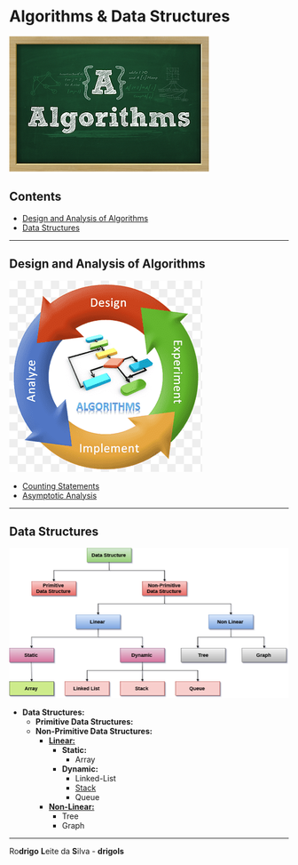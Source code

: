 # Algorithms & Data Structures

![img](res/algorithms-logo.webp)

## Contents

 - [Design and Analysis of Algorithms](#daa)
 - [Data Structures](#ds)

---

<div id="daa"></div>

## Design and Analysis of Algorithms

![daa-logo](res/daa.png)

 - [Counting Statements](modules/design-and-analysis-of-algorithms/counting-statements.md)
 - [Asymptotic Analysis](modules/design-and-analysis-of-algorithms/asymptotic-analysis.md)

---

<div id="ds"></div>

## Data Structures

![ds-logo](res/ds-logo.png)

 - **Data Structures:**
   - **Primitive Data Structures:**
   - **Non-Primitive Data Structures:**
     - **[Linear:](modules/data-structures/linear/linear-ds.md)**
       - **Static:**
         - Array
       - **Dynamic:**
         - Linked-List
         - [Stack](modules/data-structures/linear/stack)
         - Queue
     - **[Non-Linear:](modules/data-structures/non-linear/non-linear-ds.md)**
       - Tree
       - Graph

---

Ro**drigo** **L**eite da **S**ilva - **drigols**
